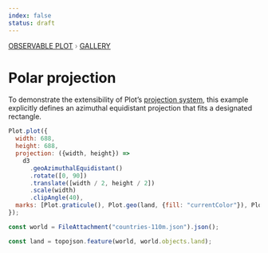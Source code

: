 ```yaml
---
index: false
status: draft
---
```


<div style="color: grey; font: 13px/25.5px var(--sans-serif); text-transform: uppercase;"><h1 style="display: none;">Plot: Polar projection</h1><a href="/plot">Observable Plot</a> › <a href="/@observablehq/plot-gallery">Gallery</a></div>

# Polar projection

To demonstrate the extensibility of Plot’s [projection system](https://observablehq.com/plot/features/projections), this example explicitly defines an azimuthal equidistant projection that fits a designated rectangle.

```js echo
Plot.plot({
  width: 688,
  height: 688,
  projection: ({width, height}) =>
    d3
      .geoAzimuthalEquidistant()
      .rotate([0, 90])
      .translate([width / 2, height / 2])
      .scale(width)
      .clipAngle(40),
  marks: [Plot.graticule(), Plot.geo(land, {fill: "currentColor"}), Plot.frame()]
});
```

```js echo
const world = FileAttachment("countries-110m.json").json();
```

```js echo
const land = topojson.feature(world, world.objects.land);
```
